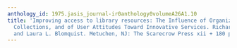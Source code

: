 ```yaml
---
anthology_id: 1975.jasis_journal-ir0anthology0volumeA26A1.10
title: 'Improving access to library resources: The Influence of Organization of Library
  Collections, and of User Attitudes Toward Innovative Services. Richard M. Dougherty
  and Laura L. Blomquist. Metuchen, NJ: The Scarecrow Press xii + 180 pp. (1974)'
---
```

